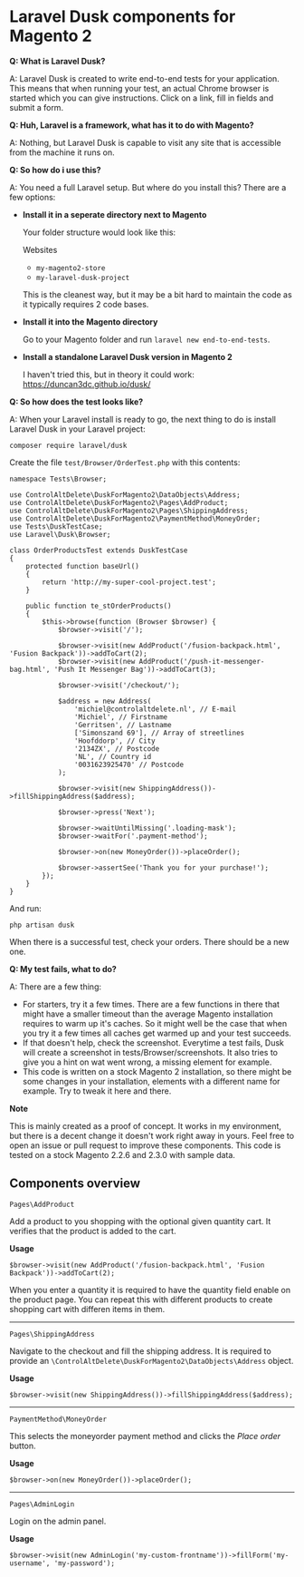 # Laravel Dusk components for Magento 2

**Q: What is Laravel Dusk?**

A: Laravel Dusk is created to write end-to-end tests for your application. This means that when running your test, an actual Chrome browser is started which you can give instructions. Click on a link, fill in fields and submit a form.

**Q: Huh, Laravel is a framework, what has it to do with Magento?**

A: Nothing, but Laravel Dusk is capable to visit any site that is accessible from the machine it runs on.  

**Q: So how do i use this?**

A: You need a full Laravel setup. But where do you install this? There are a few options:

- **Install it in a seperate directory next to Magento** 
  
  Your folder structure would look like this:

  Websites
    - `my-magento2-store`
    - `my-laravel-dusk-project`
    
  This is the cleanest way, but it may be a bit hard to maintain the code as it typically requires 2 code bases.
  
- **Install it into the Magento directory** 
  
  Go to your Magento folder and run `laravel new end-to-end-tests`.

- **Install a standalone Laravel Dusk version in Magento 2**
  
  I haven't tried this, but in theory it could work:
  https://duncan3dc.github.io/dusk/
  
**Q: So how does the test looks like?**
 
A: When your Laravel install is ready to go, the next thing to do is install Laravel Dusk in your Laravel project:

`composer require laravel/dusk`

Create the file `test/Browser/OrderTest.php` with this contents:

```
namespace Tests\Browser;

use ControlAltDelete\DuskForMagento2\DataObjects\Address;
use ControlAltDelete\DuskForMagento2\Pages\AddProduct;
use ControlAltDelete\DuskForMagento2\Pages\ShippingAddress;
use ControlAltDelete\DuskForMagento2\PaymentMethod\MoneyOrder;
use Tests\DuskTestCase;
use Laravel\Dusk\Browser;

class OrderProductsTest extends DuskTestCase
{
    protected function baseUrl()
    {
        return 'http://my-super-cool-project.test';
    }

    public function te_stOrderProducts()
    {
        $this->browse(function (Browser $browser) {
            $browser->visit('/');

            $browser->visit(new AddProduct('/fusion-backpack.html', 'Fusion Backpack'))->addToCart(2);
            $browser->visit(new AddProduct('/push-it-messenger-bag.html', 'Push It Messenger Bag'))->addToCart(3);

            $browser->visit('/checkout/');

            $address = new Address(
                'michiel@controlaltdelete.nl', // E-mail
                'Michiel', // Firstname
                'Gerritsen', // Lastname
                ['Simonszand 69'], // Array of streetlines
                'Hoofddorp', // City
                '2134ZX', // Postcode
                'NL', // Country id
                '0031623925470' // Postcode
            );

            $browser->visit(new ShippingAddress())->fillShippingAddress($address);

            $browser->press('Next');

            $browser->waitUntilMissing('.loading-mask');
            $browser->waitFor('.payment-method');

            $browser->on(new MoneyOrder())->placeOrder();

            $browser->assertSee('Thank you for your purchase!');
        });
    }
}
```

And run:

`php artisan dusk`

When there is a successful test, check your orders. There should be a new one.

**Q: My test fails, what to do?**

A: There are a few thing:

- For starters, try it a few times. There are a few functions in there that might have a smaller timeout than the average Magento installation requires to warm up it's caches. So it might well be the case that when you try it a few times all caches get warmed up and your test succeeds.  
- If that doesn't help, check the screenshot. Everytime a test fails, Dusk will create a screenshot in tests/Browser/screenshots. It also tries to give you a hint on wat went wrong, a missing element for example.
- This code is written on a stock Magento 2 installation, so there might be some changes in your installation, elements with a different name for example. Try to tweak it here and there. 


**Note**

This is mainly created as a proof of concept. It works in my environment, but there is a decent change it doesn't work right away in yours. Feel free to open an issue or pull request to improve these components. This code is tested on a stock Magento 2.2.6 and 2.3.0 with sample data.

## Components overview

`Pages\AddProduct`

Add a product to you shopping with the optional given quantity cart. It verifies that the product is added to the cart.

**Usage**

```
$browser->visit(new AddProduct('/fusion-backpack.html', 'Fusion Backpack'))->addToCart(2);
```

When you enter a quantity it is required to have the quantity field enable on the product page. You can repeat this with different products to create shopping cart with differen items in them.

---

`Pages\ShippingAddress`

Navigate to the checkout and fill the shipping address. It is required to provide an `\ControlAltDelete\DuskForMagento2\DataObjects\Address` object.

**Usage**

```
$browser->visit(new ShippingAddress())->fillShippingAddress($address);
```

---

`PaymentMethod\MoneyOrder`

This selects the moneyorder payment method and clicks the *Place order* button.

**Usage**

```$browser->on(new MoneyOrder())->placeOrder();```

---

`Pages\AdminLogin`

Login on the admin panel.

**Usage**

`$browser->visit(new AdminLogin('my-custom-frontname'))->fillForm('my-username', 'my-password');`

